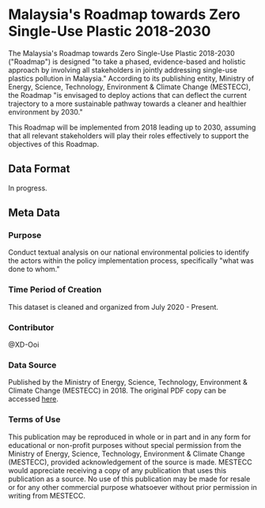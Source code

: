 # Malaysia's Roadmap towards Zero Single-Use Plastic 2018-2030

The Malaysia's Roadmap towards Zero Single-Use Plastic 2018-2030 ("Roadmap") is designed "to take a phased, evidence-based and holistic approach by involving all stakeholders
in jointly addressing single-use plastics pollution in Malaysia."
According to its publishing entity, Ministry of Energy, Science, Technology, Environment & Climate Change (MESTECC), the Roadmap "is envisaged to deploy actions 
that can deflect the current trajectory to a more sustainable pathway towards a cleaner and healthier environment by 2030."

This Roadmap will be implemented from 2018 leading up to 2030, assuming that all relevant stakeholders will play their roles effectively to support the objectives of this Roadmap.

## Data Format 
In progress.

## Meta Data

### Purpose

Conduct textual analysis on our national environmental policies to identify the actors within the policy implementation process, specifically "what was done to whom."

### Time Period of Creation

This dataset is cleaned and organized from July 2020 - Present.

### Contributor

@XD-Ooi

### Data Source

Published by the Ministry of Energy, Science, Technology, Environment & Climate Change (MESTECC) in 2018. The original PDF copy can be accessed 
[here](https://www.mestecc.gov.my/web/wp-content/uploads/2019/03/Malaysia-Roadmap-Towards-Zero-Single-Use-Plastics-2018-20302.pdf).

### Terms of Use

This publication may be reproduced in whole or in part and in any form for educational or non-profit purposes without special permission from the
Ministry of Energy, Science, Technology, Environment & Climate Change (MESTECC), provided acknowledgement of the source is made. MESTECC
would appreciate receiving a copy of any publication that uses this publication as a source. No use of this publication may be made for resale or for
any other commercial purpose whatsoever without prior permission in writing from MESTECC. 

